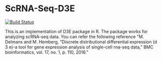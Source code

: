 # ScRNA-Seq-D3E

[![Build Status](https://travis-ci.com/NastaranM/ScRNA-Seq-D3E.svg?branch=main)](https://travis-ci.com/NastaranM/ScRNA-Seq-D3E)


This is an implementation of D3E package in R. The package works for analyzing scRNA-seq data.
You can refer the following reference "M. Delmans and M. Hemberg, “Discrete distributional differential expression (d 3 e)-a tool for gene expression analysis of single-cell
rna-seq data,” BMC bioinformatics, vol. 17, no. 1, p. 110, 2016."
